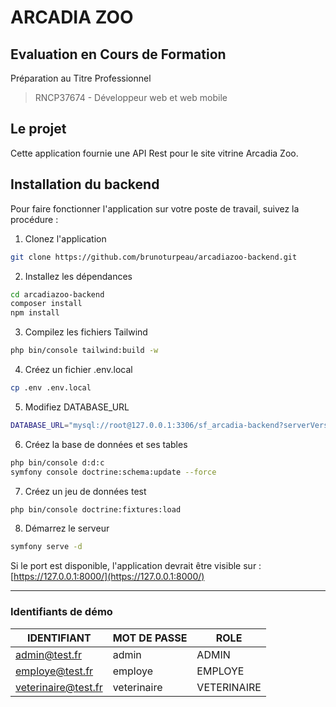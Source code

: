 # ARCADIA ZOO 

## Evaluation en Cours de Formation

Préparation au Titre Professionnel
> RNCP37674 - Développeur web et web mobile

## Le projet

Cette application fournie une API Rest pour le site vitrine Arcadia Zoo.

## Installation du backend

Pour faire fonctionner l'application sur votre poste de travail, suivez la procédure :

1. Clonez l'application
```bash
git clone https://github.com/brunoturpeau/arcadiazoo-backend.git
```

2. Installez les dépendances

```bash
cd arcadiazoo-backend
composer install
npm install
```

3. Compilez les fichiers Tailwind

```bash
php bin/console tailwind:build -w
```

4. Créez un fichier .env.local

```bash
cp .env .env.local
```

5. Modifiez DATABASE_URL

```bash
DATABASE_URL="mysql://root@127.0.0.1:3306/sf_arcadia-backend?serverVersion=8"
```

6. Créez la base de données et ses tables

```bash
php bin/console d:d:c
symfony console doctrine:schema:update --force
```

7. Créez un jeu de données test

```bash
php bin/console doctrine:fixtures:load
```

8. Démarrez le serveur

```bash
symfony serve -d
```
Si le port est disponible, l'application devrait être visible sur :
[https://127.0.0.1:8000/](https://127.0.0.1:8000/)

---

### Identifiants de démo

| IDENTIFIANT           | MOT DE PASSE | ROLE        |
|-----------------------|--------------|-------------|
| <admin@test.fr>       | admin        | ADMIN       |
| <employe@test.fr>     | employe      | EMPLOYE     |
| <veterinaire@test.fr> | veterinaire  | VETERINAIRE |
